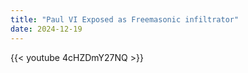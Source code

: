 ```yaml
---
title: "Paul VI Exposed as Freemasonic infiltrator"
date: 2024-12-19
---
```


{{< youtube 4cHZDmY27NQ >}}
